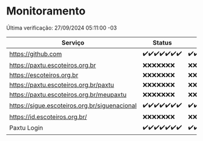 # Monitoramento

Última verificação: 27/09/2024 05:11:00 -03

|Serviço|Status|Últimas 24h|
|---|---|---|
|https://github.com|<span title="2024-09-20: OK=23">✔️</span><span title="2024-09-21: OK=23">✔️</span><span title="2024-09-22: OK=23">✔️</span><span title="2024-09-23: OK=23">✔️</span><span title="2024-09-24: OK=23">✔️</span><span title="2024-09-25: OK=23">✔️</span><span title="2024-09-26: OK=7">✔️</span>|<span title="26/09/2024 05:11:00 -03 : 200">✔️</span><span title="26/09/2024 06:08:00 -03 : 200">✔️</span><span title="26/09/2024 07:08:00 -03 : 200">✔️</span><span title="26/09/2024 08:07:00 -03 : 200">✔️</span><span title="26/09/2024 09:15:00 -03 : 200">✔️</span><span title="26/09/2024 10:17:00 -03 : 200">✔️</span><span title="26/09/2024 11:06:00 -03 : 200">✔️</span><span title="26/09/2024 12:08:00 -03 : 200">✔️</span><span title="26/09/2024 13:09:00 -03 : 200">✔️</span><span title="26/09/2024 14:08:00 -03 : 200">✔️</span><span title="26/09/2024 15:10:00 -03 : 200">✔️</span><span title="26/09/2024 16:06:00 -03 : 200">✔️</span><span title="26/09/2024 17:08:00 -03 : 200">✔️</span><span title="26/09/2024 18:06:00 -03 : 200">✔️</span><span title="26/09/2024 19:07:00 -03 : 200">✔️</span><span title="26/09/2024 20:08:00 -03 : 200">✔️</span><span title="26/09/2024 21:39:00 -03 : 200">✔️</span><span title="26/09/2024 23:10:00 -03 : 200">✔️</span><span title="27/09/2024 00:14:00 -03 : 200">✔️</span><span title="27/09/2024 01:10:00 -03 : 200">✔️</span><span title="27/09/2024 02:08:00 -03 : 200">✔️</span><span title="27/09/2024 03:12:00 -03 : 200">✔️</span><span title="27/09/2024 04:08:00 -03 : 200">✔️</span><span title="27/09/2024 05:11:00 -03 : 200">✔️</span>|
|https://paxtu.escoteiros.org.br|<span title="2024-09-20: Falhas=23">❌</span><span title="2024-09-21: Falhas=23">❌</span><span title="2024-09-22: Falhas=23">❌</span><span title="2024-09-23: Falhas=23">❌</span><span title="2024-09-24: Falhas=23">❌</span><span title="2024-09-25: Falhas=23">❌</span><span title="2024-09-26: Falhas=7">❌</span>|<span title="26/09/2024 05:11:00 -03 : 403">❌</span><span title="26/09/2024 06:08:00 -03 : 403">❌</span><span title="26/09/2024 07:08:00 -03 : 403">❌</span><span title="26/09/2024 08:07:00 -03 : 403">❌</span><span title="26/09/2024 09:15:00 -03 : 403">❌</span><span title="26/09/2024 10:17:00 -03 : 403">❌</span><span title="26/09/2024 11:06:00 -03 : 403">❌</span><span title="26/09/2024 12:08:00 -03 : 403">❌</span><span title="26/09/2024 13:09:00 -03 : 403">❌</span><span title="26/09/2024 14:08:00 -03 : 403">❌</span><span title="26/09/2024 15:10:00 -03 : 403">❌</span><span title="26/09/2024 16:06:00 -03 : 403">❌</span><span title="26/09/2024 17:08:00 -03 : 403">❌</span><span title="26/09/2024 18:06:00 -03 : 403">❌</span><span title="26/09/2024 19:07:00 -03 : 403">❌</span><span title="26/09/2024 20:08:00 -03 : 403">❌</span><span title="26/09/2024 21:39:00 -03 : 403">❌</span><span title="26/09/2024 23:10:00 -03 : 403">❌</span><span title="27/09/2024 00:14:00 -03 : 403">❌</span><span title="27/09/2024 01:10:00 -03 : 403">❌</span><span title="27/09/2024 02:08:00 -03 : 403">❌</span><span title="27/09/2024 03:12:00 -03 : 403">❌</span><span title="27/09/2024 04:08:00 -03 : 403">❌</span><span title="27/09/2024 05:11:00 -03 : 403">❌</span>|
|https://escoteiros.org.br|<span title="2024-09-20: Falhas=23">❌</span><span title="2024-09-21: Falhas=23">❌</span><span title="2024-09-22: Falhas=23">❌</span><span title="2024-09-23: Falhas=23">❌</span><span title="2024-09-24: Falhas=23">❌</span><span title="2024-09-25: Falhas=23">❌</span><span title="2024-09-26: Falhas=7">❌</span>|<span title="26/09/2024 05:11:00 -03 : 403">❌</span><span title="26/09/2024 06:08:00 -03 : 403">❌</span><span title="26/09/2024 07:08:00 -03 : 403">❌</span><span title="26/09/2024 08:07:00 -03 : 403">❌</span><span title="26/09/2024 09:15:00 -03 : 403">❌</span><span title="26/09/2024 10:17:00 -03 : 403">❌</span><span title="26/09/2024 11:06:00 -03 : 403">❌</span><span title="26/09/2024 12:08:00 -03 : 403">❌</span><span title="26/09/2024 13:09:00 -03 : 403">❌</span><span title="26/09/2024 14:08:00 -03 : 403">❌</span><span title="26/09/2024 15:10:00 -03 : 403">❌</span><span title="26/09/2024 16:06:00 -03 : 403">❌</span><span title="26/09/2024 17:08:00 -03 : 403">❌</span><span title="26/09/2024 18:06:00 -03 : 403">❌</span><span title="26/09/2024 19:07:00 -03 : 403">❌</span><span title="26/09/2024 20:08:00 -03 : 403">❌</span><span title="26/09/2024 21:39:00 -03 : 403">❌</span><span title="26/09/2024 23:10:00 -03 : 403">❌</span><span title="27/09/2024 00:14:00 -03 : 403">❌</span><span title="27/09/2024 01:10:00 -03 : 403">❌</span><span title="27/09/2024 02:08:00 -03 : 403">❌</span><span title="27/09/2024 03:12:00 -03 : 403">❌</span><span title="27/09/2024 04:08:00 -03 : 403">❌</span><span title="27/09/2024 05:11:00 -03 : 403">❌</span>|
|https://paxtu.escoteiros.org.br/paxtu|<span title="2024-09-20: Falhas=23">❌</span><span title="2024-09-21: Falhas=23">❌</span><span title="2024-09-22: Falhas=23">❌</span><span title="2024-09-23: Falhas=23">❌</span><span title="2024-09-24: Falhas=23">❌</span><span title="2024-09-25: Falhas=23">❌</span><span title="2024-09-26: Falhas=7">❌</span>|<span title="26/09/2024 05:11:00 -03 : 403">❌</span><span title="26/09/2024 06:08:00 -03 : 403">❌</span><span title="26/09/2024 07:08:00 -03 : 403">❌</span><span title="26/09/2024 08:07:00 -03 : 403">❌</span><span title="26/09/2024 09:15:00 -03 : 403">❌</span><span title="26/09/2024 10:17:00 -03 : 403">❌</span><span title="26/09/2024 11:06:00 -03 : 403">❌</span><span title="26/09/2024 12:08:00 -03 : 403">❌</span><span title="26/09/2024 13:09:00 -03 : 403">❌</span><span title="26/09/2024 14:08:00 -03 : 403">❌</span><span title="26/09/2024 15:10:00 -03 : 403">❌</span><span title="26/09/2024 16:06:00 -03 : 403">❌</span><span title="26/09/2024 17:08:00 -03 : 403">❌</span><span title="26/09/2024 18:06:00 -03 : 403">❌</span><span title="26/09/2024 19:07:00 -03 : 403">❌</span><span title="26/09/2024 20:08:00 -03 : 403">❌</span><span title="26/09/2024 21:39:00 -03 : 403">❌</span><span title="26/09/2024 23:10:00 -03 : 403">❌</span><span title="27/09/2024 00:14:00 -03 : 403">❌</span><span title="27/09/2024 01:10:00 -03 : 403">❌</span><span title="27/09/2024 02:08:00 -03 : 403">❌</span><span title="27/09/2024 03:12:00 -03 : 403">❌</span><span title="27/09/2024 04:08:00 -03 : 403">❌</span><span title="27/09/2024 05:11:00 -03 : 403">❌</span>|
|https://paxtu.escoteiros.org.br/meupaxtu|<span title="2024-09-20: Falhas=23">❌</span><span title="2024-09-21: Falhas=23">❌</span><span title="2024-09-22: Falhas=23">❌</span><span title="2024-09-23: Falhas=23">❌</span><span title="2024-09-24: Falhas=23">❌</span><span title="2024-09-25: Falhas=23">❌</span><span title="2024-09-26: Falhas=7">❌</span>|<span title="26/09/2024 05:11:00 -03 : 403">❌</span><span title="26/09/2024 06:08:00 -03 : 403">❌</span><span title="26/09/2024 07:08:00 -03 : 403">❌</span><span title="26/09/2024 08:07:00 -03 : 403">❌</span><span title="26/09/2024 09:15:00 -03 : 403">❌</span><span title="26/09/2024 10:17:00 -03 : 403">❌</span><span title="26/09/2024 11:06:00 -03 : 403">❌</span><span title="26/09/2024 12:08:00 -03 : 403">❌</span><span title="26/09/2024 13:09:00 -03 : 403">❌</span><span title="26/09/2024 14:08:00 -03 : 403">❌</span><span title="26/09/2024 15:10:00 -03 : 403">❌</span><span title="26/09/2024 16:06:00 -03 : 403">❌</span><span title="26/09/2024 17:08:00 -03 : 403">❌</span><span title="26/09/2024 18:06:00 -03 : 403">❌</span><span title="26/09/2024 19:07:00 -03 : 403">❌</span><span title="26/09/2024 20:08:00 -03 : 403">❌</span><span title="26/09/2024 21:39:00 -03 : 403">❌</span><span title="26/09/2024 23:10:00 -03 : 403">❌</span><span title="27/09/2024 00:14:00 -03 : 403">❌</span><span title="27/09/2024 01:10:00 -03 : 403">❌</span><span title="27/09/2024 02:08:00 -03 : 403">❌</span><span title="27/09/2024 03:12:00 -03 : 403">❌</span><span title="27/09/2024 04:08:00 -03 : 403">❌</span><span title="27/09/2024 05:11:00 -03 : 403">❌</span>|
|https://sigue.escoteiros.org.br/siguenacional|<span title="2024-09-20: OK=23">✔️</span><span title="2024-09-21: OK=23">✔️</span><span title="2024-09-22: OK=23">✔️</span><span title="2024-09-23: OK=23">✔️</span><span title="2024-09-24: OK=23">✔️</span><span title="2024-09-25: OK=23">✔️</span><span title="2024-09-26: OK=7">✔️</span>|<span title="26/09/2024 05:11:00 -03 : 200">✔️</span><span title="26/09/2024 06:08:00 -03 : 200">✔️</span><span title="26/09/2024 07:08:00 -03 : 200">✔️</span><span title="26/09/2024 08:07:00 -03 : 200">✔️</span><span title="26/09/2024 09:15:00 -03 : 200">✔️</span><span title="26/09/2024 10:17:00 -03 : 200">✔️</span><span title="26/09/2024 11:06:00 -03 : 200">✔️</span><span title="26/09/2024 12:08:00 -03 : 200">✔️</span><span title="26/09/2024 13:09:00 -03 : 200">✔️</span><span title="26/09/2024 14:08:00 -03 : 200">✔️</span><span title="26/09/2024 15:10:00 -03 : 200">✔️</span><span title="26/09/2024 16:06:00 -03 : 200">✔️</span><span title="26/09/2024 17:08:00 -03 : 200">✔️</span><span title="26/09/2024 18:06:00 -03 : 200">✔️</span><span title="26/09/2024 19:07:00 -03 : 200">✔️</span><span title="26/09/2024 20:08:00 -03 : 200">✔️</span><span title="26/09/2024 21:39:00 -03 : 200">✔️</span><span title="26/09/2024 23:10:00 -03 : 200">✔️</span><span title="27/09/2024 00:14:00 -03 : 200">✔️</span><span title="27/09/2024 01:10:00 -03 : 200">✔️</span><span title="27/09/2024 02:08:00 -03 : 200">✔️</span><span title="27/09/2024 03:12:00 -03 : 200">✔️</span><span title="27/09/2024 04:08:00 -03 : 200">✔️</span><span title="27/09/2024 05:11:00 -03 : 200">✔️</span>|
|https://id.escoteiros.org.br/|<span title="2024-09-20: Falhas=23">❌</span><span title="2024-09-21: Falhas=23">❌</span><span title="2024-09-22: Falhas=23">❌</span><span title="2024-09-23: Falhas=23">❌</span><span title="2024-09-24: Falhas=23">❌</span><span title="2024-09-25: Falhas=23">❌</span><span title="2024-09-26: Falhas=7">❌</span>|<span title="26/09/2024 05:11:00 -03 : 403">❌</span><span title="26/09/2024 06:08:00 -03 : 403">❌</span><span title="26/09/2024 07:08:00 -03 : 403">❌</span><span title="26/09/2024 08:07:00 -03 : 403">❌</span><span title="26/09/2024 09:15:00 -03 : 403">❌</span><span title="26/09/2024 10:17:00 -03 : 403">❌</span><span title="26/09/2024 11:06:00 -03 : 403">❌</span><span title="26/09/2024 12:08:00 -03 : 403">❌</span><span title="26/09/2024 13:09:00 -03 : 403">❌</span><span title="26/09/2024 14:08:00 -03 : 403">❌</span><span title="26/09/2024 15:10:00 -03 : 403">❌</span><span title="26/09/2024 16:06:00 -03 : 403">❌</span><span title="26/09/2024 17:08:00 -03 : 403">❌</span><span title="26/09/2024 18:06:00 -03 : 403">❌</span><span title="26/09/2024 19:07:00 -03 : 403">❌</span><span title="26/09/2024 20:08:00 -03 : 403">❌</span><span title="26/09/2024 21:39:00 -03 : 403">❌</span><span title="26/09/2024 23:10:00 -03 : 403">❌</span><span title="27/09/2024 00:14:00 -03 : 403">❌</span><span title="27/09/2024 01:10:00 -03 : 403">❌</span><span title="27/09/2024 02:08:00 -03 : 403">❌</span><span title="27/09/2024 03:12:00 -03 : 403">❌</span><span title="27/09/2024 04:08:00 -03 : 403">❌</span><span title="27/09/2024 05:11:00 -03 : 403">❌</span>|
|Paxtu Login|<span title="2024-09-20: OK=23">✔️</span><span title="2024-09-21: OK=23">✔️</span><span title="2024-09-22: OK=23">✔️</span><span title="2024-09-23: OK=23">✔️</span><span title="2024-09-24: OK=23">✔️</span><span title="2024-09-25: OK=23">✔️</span><span title="2024-09-26: OK=7">✔️</span>|<span title="26/09/2024 05:11:00 -03 : 200">✔️</span><span title="26/09/2024 06:08:00 -03 : 200">✔️</span><span title="26/09/2024 07:08:00 -03 : 200">✔️</span><span title="26/09/2024 08:07:00 -03 : 200">✔️</span><span title="26/09/2024 09:15:00 -03 : 200">✔️</span><span title="26/09/2024 10:17:00 -03 : 200">✔️</span><span title="26/09/2024 11:06:00 -03 : 200">✔️</span><span title="26/09/2024 12:08:00 -03 : 200">✔️</span><span title="26/09/2024 13:09:00 -03 : 200">✔️</span><span title="26/09/2024 14:08:00 -03 : 200">✔️</span><span title="26/09/2024 15:10:00 -03 : 200">✔️</span><span title="26/09/2024 16:06:00 -03 : 200">✔️</span><span title="26/09/2024 17:08:00 -03 : 200">✔️</span><span title="26/09/2024 18:06:00 -03 : 200">✔️</span><span title="26/09/2024 19:07:00 -03 : 200">✔️</span><span title="26/09/2024 20:08:00 -03 : 200">✔️</span><span title="26/09/2024 21:39:00 -03 : 200">✔️</span><span title="26/09/2024 23:10:00 -03 : 200">✔️</span><span title="27/09/2024 00:14:00 -03 : 200">✔️</span><span title="27/09/2024 01:10:00 -03 : 200">✔️</span><span title="27/09/2024 02:08:00 -03 : 200">✔️</span><span title="27/09/2024 03:12:00 -03 : 200">✔️</span><span title="27/09/2024 04:08:00 -03 : 200">✔️</span><span title="27/09/2024 05:11:00 -03 : 200">✔️</span>|
